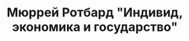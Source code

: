 ---
title: Мюррей Ротбард "Индивид, экономика и государство"
layout: Man, Economy and State
url: /man-economy-and-state/
---